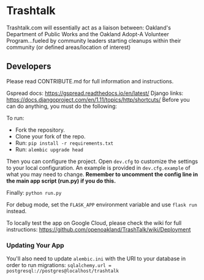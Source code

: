 Trashtalk
=========

Trashtalk.com will essentially act as a liaison between: Oakland's Department of Public Works and the Oakland Adopt-A Volunteer Program...fueled by community leaders starting cleanups within their community (or defined areas/location of interest)

## Developers
Please read CONTRIBUTE.md for full information and instructions.

Gspread docs: https://gspread.readthedocs.io/en/latest/
Django links:
https://docs.djangoproject.com/en/1.11/topics/http/shortcuts/
Before you can do anything, you must do the following:

To run:
- Fork the repository.
- Clone your fork of the repo.
- Run: `pip install -r requirements.txt`
- Run: `alembic upgrade head`

Then you can configure the project. Open `dev.cfg` to customize the
settings to your local configuration. An example is provided in `dev.cfg.example` of what you may need to change. **Remember to uncomment the config line in the main app script (run.py) if you do this.**

Finally: `python run.py`

For debug mode, set the `FLASK_APP` environment variable and use `flask run` instead.

To locally test the app on Google Cloud, please check the wiki for full instructions:
https://github.com/openoakland/TrashTalk/wiki/Deployment

### Updating Your App

You'll also need to update `alembic.ini` with the URI to your database in
order to run migrations:
`sqlalchemy.url = postgresql://postgres@localhost/trashtalk`

